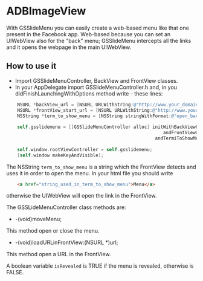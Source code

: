 # ADBImageView

With GSSlideMenu you can easily create a web-based menu like that one present in the Facebook app.
Web-based because you can set an UIWebView also for the "back" menu; GSSlideMenu intercepts all the links and it opens the webpage in the main UIWebView.

How to use it
-----

- Import GSSlideMenuController, BackView and FrontView classes.
- In your AppDelegate import GSSlideMenuController.h and, in you didFinishLaunchingWithOptions method write - these lines:

``` objective-c	
	NSURL *backView_url = [NSURL URLWithString:@"http://www.your_domain.com/url_for_backMenu.html"];
	NSURL *frontView_start_url = [NSURL URLWithString:@"http://www.your_domain.com/url_for_frontMenu.html"];
	NSString *term_to_show_menu = [NSString stringWithFormat:@"open_back_menu"];
    
	self.gsslidemenu = [[GSSlideMenuController alloc] initWithBackViewURL:backView_url 
                                                      	  andFrontViewURL:frontView_start_url 
                                                       andTermiToShowMenu:term_to_show_menu];
   
	self.window.rootViewController = self.gsslidemenu;
	[self.window makeKeyAndVisible];
``` 

The NSString `term_to_show_menu` is a string which the FrontView detects and uses it in order to open the menu.
In your html file you should write 
``` html
	<a href="string_used_in_term_to_show_menu">Menu</a>
```

otherwise the UIWebView will open the link in the FrontView.

The GSSLideMenuController class methods are:

- -(void)moveMenu;

This method open or close the menu.

- -(void)loadURLinFrontView:(NSURL *)url;

This method open a URL in the FrontView.

A boolean variable `isRevealed` is TRUE if the menu is revealed, otherwise is FALSE.